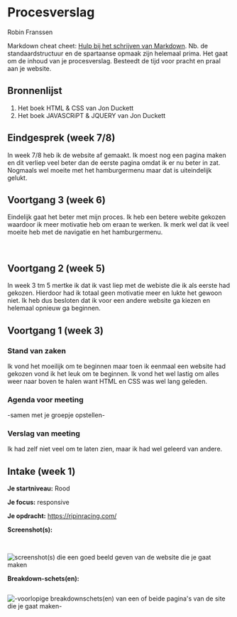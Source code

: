 # Procesverslag
Robin Franssen 

Markdown cheat cheet: [Hulp bij het schrijven van Markdown](https://github.com/adam-p/markdown-here/wiki/Markdown-Cheatsheet). Nb. de standaardstructuur en de spartaanse opmaak zijn helemaal prima. Het gaat om de inhoud van je procesverslag. Besteedt de tijd voor pracht en praal aan je website.



## Bronnenlijst
1. Het boek HTML & CSS van Jon Duckett
2. Het boek JAVASCRiPT & JQUERY van Jon Duckett



## Eindgesprek (week 7/8)

In week 7/8 heb ik de website af gemaakt. Ik moest nog een pagina maken en dit verliep veel beter dan de eerste pagina omdat ik er nu beter in zat. Nogmaals wel moeite met het hamburgermenu maar dat is uiteindelijk gelukt. 
<img src="img/Schermafbeelding%202020-10-27%20om%2011.39.14.png" alt="">
<img src="img/Schermafbeelding%202020-10-27%20om%2011.39.32.png" alt="">
<img src="img/Schermafbeelding%202020-10-27%20om%2011.42.51.png" alt="">
<img src="img/Schermafbeelding%202020-10-27%20om%2011.42.59.png" alt="">

## Voortgang 3 (week 6)

Eindelijk gaat het beter met mijn proces. Ik heb een betere webite gekozen waardoor ik meer motivatie heb om eraan te werken. Ik merk wel dat ik veel moeite heb met de navigatie en het hamburgermenu. 

<img src="img/Schermafbeelding%202020-10-27%20om%2011.43.28.png" alt="">
<img src="img/Schermafbeelding%202020-10-27%20om%2011.43.33.png" alt="">



## Voortgang 2 (week 5)

In week 3 tm 5 mertke ik dat ik vast liep met de webiste die ik als eerste had gekozen. Hierdoor had ik totaal geen motivatie meer en lukte het gewoon niet. Ik heb dus besloten dat ik voor een andere website ga kiezen en helemaal opnieuw ga beginnen. 




## Voortgang 1 (week 3)

### Stand van zaken

Ik vond het moeilijk om te beginnen maar toen ik eenmaal een website had gekozen vond ik het leuk om te beginnen.
Ik vond het wel lastig om alles weer naar boven te halen want HTML en CSS was wel lang geleden.
<img src="img/Schermafbeelding%202020-10-27%20om%2011.32.02.png" alt="">


### Agenda voor meeting

-samen met je groepje opstellen-

### Verslag van meeting

Ik had zelf niet veel om te laten zien, maar ik had wel geleerd van andere.



## Intake (week 1)

**Je startniveau:** Rood

**Je focus:** responsive

**Je opdracht:** https://ripinracing.com/

**Screenshot(s):** 

<img src="img/Schermafbeelding%202020-10-27%20om%2011.21.34.png" alt="">
<img src="img/Schermafbeelding%202020-10-27%20om%2011.21.21.png" alt="">
<img src="img/Schermafbeelding%202020-10-27%20om%2011.21.10.png" alt="">
<img src="img/Schermafbeelding%202020-10-27%20om%2011.21.01.png" alt="">
<img src="img/Schermafbeelding%202020-10-27%20om%2011.20.49.png" alt="">


![screenshot(s) die een goed beeld geven van de website die je gaat maken](images/dummy-image.svg)

**Breakdown-schets(en):**

<img src="img/Schermafbeelding%202020-10-27%20om%2012.07.13.png" alt="">





![-voorlopige breakdownschets(en) van een of beide pagina's van de site die je gaat maken-](images/dummy-image.svg)
